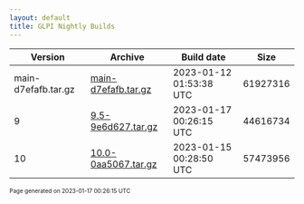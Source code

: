 ```yaml
---
layout: default
title: GLPI Nightly Builds
---
```


Version|Archive|Build date|Size
---|---|---|---
main-d7efafb.tar.gz|[main-d7efafb.tar.gz](main-d7efafb.tar.gz)|2023-01-12 01:53:38 UTC|61927316
9|[9.5-9e6d627.tar.gz](9.5-9e6d627.tar.gz)|2023-01-17 00:26:15 UTC|44616734
10|[10.0-0aa5067.tar.gz](10.0-0aa5067.tar.gz)|2023-01-15 00:28:50 UTC|57473956

<font size="1">Page generated on 2023-01-17 00:26:15 UTC</font>
